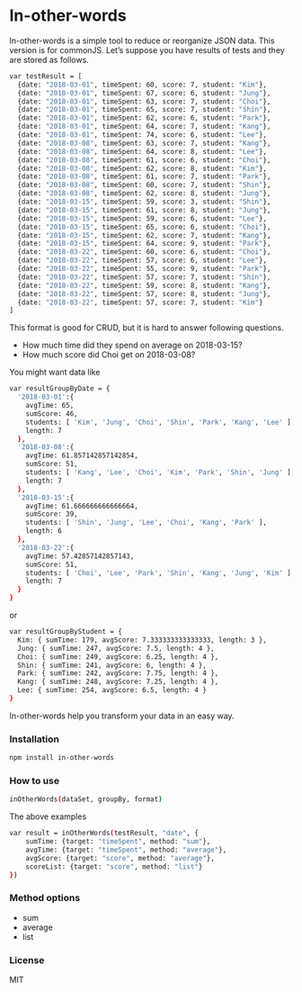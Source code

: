 # In-other-words

In-other-words is a simple tool to reduce or reorganize JSON data. This version is for commonJS.
Let’s suppose you have results of tests and they are stored as follows.
```sh
var testResult = [
  {date: "2018-03-01", timeSpent: 60, score: 7, student: "Kim"},
  {date: "2018-03-01", timeSpent: 67, score: 6, student: "Jung"},
  {date: "2018-03-01", timeSpent: 63, score: 7, student: "Choi"},
  {date: "2018-03-01", timeSpent: 65, score: 7, student: "Shin"},
  {date: "2018-03-01", timeSpent: 62, score: 6, student: "Park"},
  {date: "2018-03-01", timeSpent: 64, score: 7, student: "Kang"},
  {date: "2018-03-01", timeSpent: 74, score: 6, student: "Lee"},
  {date: "2018-03-08", timeSpent: 63, score: 7, student: "Kang"},
  {date: "2018-03-08", timeSpent: 64, score: 8, student: "Lee"},
  {date: "2018-03-08", timeSpent: 61, score: 6, student: "Choi"},
  {date: "2018-03-08", timeSpent: 62, score: 8, student: "Kim"},
  {date: "2018-03-08", timeSpent: 61, score: 7, student: "Park"},
  {date: "2018-03-08", timeSpent: 60, score: 7, student: "Shin"},
  {date: "2018-03-08", timeSpent: 62, score: 8, student: "Jung"},
  {date: "2018-03-15", timeSpent: 59, score: 3, student: "Shin"},
  {date: "2018-03-15", timeSpent: 61, score: 8, student: "Jung"},
  {date: "2018-03-15", timeSpent: 59, score: 6, student: "Lee"},
  {date: "2018-03-15", timeSpent: 65, score: 6, student: "Choi"},
  {date: "2018-03-15", timeSpent: 62, score: 7, student: "Kang"},
  {date: "2018-03-15", timeSpent: 64, score: 9, student: "Park"},
  {date: "2018-03-22", timeSpent: 60, score: 6, student: "Choi"},
  {date: "2018-03-22", timeSpent: 57, score: 6, student: "Lee"},
  {date: "2018-03-22", timeSpent: 55, score: 9, student: "Park"},
  {date: "2018-03-22", timeSpent: 57, score: 7, student: "Shin"},
  {date: "2018-03-22", timeSpent: 59, score: 8, student: "Kang"},
  {date: "2018-03-22", timeSpent: 57, score: 8, student: "Jung"},
  {date: "2018-03-22", timeSpent: 57, score: 7, student: "Kim"}
]
```
This format is good for CRUD, but it is hard to answer following questions.
- How much time did they spend on average on 2018-03-15?
- How much score did Choi get on 2018-03-08?

You might want data like
```sh
var resultGroupByDate = {
  '2018-03-01':{
    avgTime: 65,
    sumScore: 46,
    students: [ 'Kim', 'Jung', 'Choi', 'Shin', 'Park', 'Kang', 'Lee' ],
    length: 7
  },
  '2018-03-08':{
    avgTime: 61.857142857142854,
    sumScore: 51,
    students: [ 'Kang', 'Lee', 'Choi', 'Kim', 'Park', 'Shin', 'Jung' ],
    length: 7
  },
  '2018-03-15':{
    avgTime: 61.666666666666664,
    sumScore: 39,
    students: [ 'Shin', 'Jung', 'Lee', 'Choi', 'Kang', 'Park' ],
    length: 6
  },
  '2018-03-22':{
    avgTime: 57.42857142857143,
    sumScore: 51,
    students: [ 'Choi', 'Lee', 'Park', 'Shin', 'Kang', 'Jung', 'Kim' ],
    length: 7
  }
}
```
or
```sh
var resultGroupByStudent = {
  Kim: { sumTime: 179, avgScore: 7.333333333333333, length: 3 },
  Jung: { sumTime: 247, avgScore: 7.5, length: 4 },
  Choi: { sumTime: 249, avgScore: 6.25, length: 4 },
  Shin: { sumTime: 241, avgScore: 6, length: 4 },
  Park: { sumTime: 242, avgScore: 7.75, length: 4 },
  Kang: { sumTime: 248, avgScore: 7.25, length: 4 },
  Lee: { sumTime: 254, avgScore: 6.5, length: 4 }
}
```
In-other-words help you transform your data in an easy way.

### Installation

```sh
npm install in-other-words
```

### How to use
```sh
inOtherWords(dataSet, groupBy, format)
```
The above examples
```sh
var result = inOtherWords(testResult, "date", {
    sumTime: {target: "timeSpent", method: "sum"},
    avgTime: {target: "timeSpent", method: "average"},
    avgScore: {target: "score", method: "average"},
    scoreList: {target: "score", method: "list"}
})
```

### Method options
- sum
- average
- list

### License

MIT
